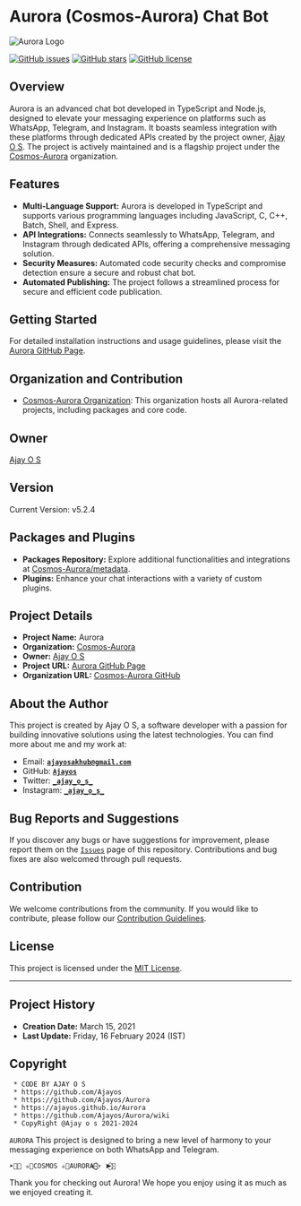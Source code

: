 # Aurora (Cosmos-Aurora) Chat Bot

![Aurora Logo](https://github.com/Cosmos-Aurora.png)

[![GitHub issues](https://img.shields.io/github/issues/Ajayos/Aurora)](https://github.com/Ajayos/Aurora/issues)
[![GitHub stars](https://img.shields.io/github/stars/Ajayos/Aurora)](https://github.com/Ajayos/Aurora/stargazers)
[![GitHub license](https://img.shields.io/github/license/Ajayos/Aurora)](https://github.com/Ajayos/Aurora/blob/master/LICENSE)

## Overview

Aurora is an advanced chat bot developed in TypeScript and Node.js, designed to elevate your messaging experience on platforms such as WhatsApp, Telegram, and Instagram. It boasts seamless integration with these platforms through dedicated APIs created by the project owner, [Ajay O S](https://github.com/Ajayos). The project is actively maintained and is a flagship project under the [Cosmos-Aurora](https://github.com/Cosmos-Aurora) organization.


## Features

- **Multi-Language Support:** Aurora is developed in TypeScript and supports various programming languages including JavaScript, C, C++, Batch, Shell, and Express.
- **API Integrations:** Connects seamlessly to WhatsApp, Telegram, and Instagram through dedicated APIs, offering a comprehensive messaging solution.
- **Security Measures:** Automated code security checks and compromise detection ensure a secure and robust chat bot.
- **Automated Publishing:** The project follows a streamlined process for secure and efficient code publication.

## Getting Started

For detailed installation instructions and usage guidelines, please visit the [Aurora GitHub Page](https://github.com/Ajayos/Aurora).

## Organization and Contribution

- [Cosmos-Aurora Organization](https://github.com/Cosmos-Aurora): This organization hosts all Aurora-related projects, including packages and core code.

## Owner

[Ajay O S](https://github.com/Ajayos)

## Version

Current Version: v5.2.4

## Packages and Plugins

- **Packages Repository:** Explore additional functionalities and integrations at [Cosmos-Aurora/metadata](https://github.com/Cosmos-Aurora/metadata).
- **Plugins:** Enhance your chat interactions with a variety of custom plugins.

## Project Details

- **Project Name:** Aurora
- **Organization:** [Cosmos-Aurora](https://github.com/Cosmos-Aurora)
- **Owner:** [Ajay O S](https://github.com/Ajayos)
- **Project URL:** [Aurora GitHub Page](https://github.com/Ajayos/Aurora)
- **Organization URL:** [Cosmos-Aurora GitHub](https://github.com/Cosmos-Aurora)

## About the Author

This project is created by Ajay O S, a software developer with a passion for building innovative solutions using the latest technologies. You can find more about me and my work at:

- Email: [**`ajayosakhub@gmail.com`**](mailto:ajayosakhub@gmail.com)
- GitHub:  [**`Ajayos`**](https://github.com/Ajayos)
- Twitter: [**`_ajay_o_s_`**](https://twitter.com/_ajay_o_s_)
- Instagram: [**`_ajay_o_s_`**](https://instagram.com/_ajay_o_s_)

## Bug Reports and Suggestions

If you discover any bugs or have suggestions for improvement, please report them on the [`Issues`](https://github.com/Ajayos/Aurora/issues) page of this repository. Contributions and bug fixes are also welcomed through pull requests.

## Contribution

We welcome contributions from the community. If you would like to contribute, please follow our [Contribution Guidelines](https://github.com/Ajayos/Aurora/blob/master/CONTRIBUTING.md).

## License

This project is licensed under the [MIT License](https://github.com/Ajayos/Aurora/blob/master/LICENSE).

---

## Project History

- **Creation Date:** March 15, 2021
- **Last Update:** Friday, 16 February 2024 (IST)

## Copyright

```
 * CODE BY AJAY O S
 * https://github.com/Ajayos
 * https://github.com/Ajayos/Aurora
 * https://ajayos.github.io/Aurora
 * https://github.com/Ajayos/Aurora/wiki
 * CopyRight @Ajay o s 2021-2024
```


```AURORA``` This project is designed to bring a new level of harmony to your messaging experience on both WhatsApp and Telegram.
```
➤⃟🍒 ✮⃝COSMOS ✮⃝AURORA🎀⃟⃪➣ ➤⃟🍒
```

Thank you for checking out Aurora! We hope you enjoy using it as much as we enjoyed creating it.